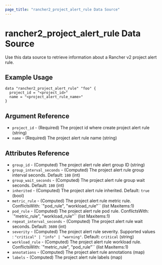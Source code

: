 ```yaml
---
page_title: "rancher2_project_alert_rule Data Source"
---
```


# rancher2\_project\_alert\_rule Data Source

Use this data source to retrieve information about a Rancher v2 project alert rule.

## Example Usage

```
data "rancher2_project_alert_rule" "foo" {
  project_id = "<project_id>"
  name = "<project_alert_rule_name>"
}
```

## Argument Reference

* `project_id` - (Required) The project id where create project alert rule (string)
* `name` - (Required) The project alert rule name (string)

## Attributes Reference

* `group_id` - (Computed) The project alert rule alert group ID (string)
* `group_interval_seconds` - (Computed) The project alert rule group interval seconds. Default: `180` (int)
* `group_wait_seconds` - (Computed) The project alert rule group wait seconds. Default: `180` (int)
* `inherited` - (Computed) The project alert rule inherited. Default: `true` (bool)
* `metric_rule` - (Computed) The project alert rule metric rule. ConflictsWith: `"pod_rule", "workload_rule"`` (list Maxitems:1)
* `pod_rule` - (Computed) The project alert rule pod rule. ConflictsWith: `"metric_rule", "workload_rule"`` (list Maxitems:1)
* `repeat_interval_seconds` - (Computed) The project alert rule wait seconds. Default: `3600` (int)
* `severity` - (Computed) The project alert rule severity. Supported values : `"critical" | "info" | "warning"`. Default: `critical` (string)
* `workload_rule` - (Computed) The project alert rule workload rule. ConflictsWith: `"metric_rule", "pod_rule"`` (list Maxitems:1)
* `annotations` - (Computed) The project alert rule annotations (map)
* `labels` - (Computed) The project alert rule labels (map)

